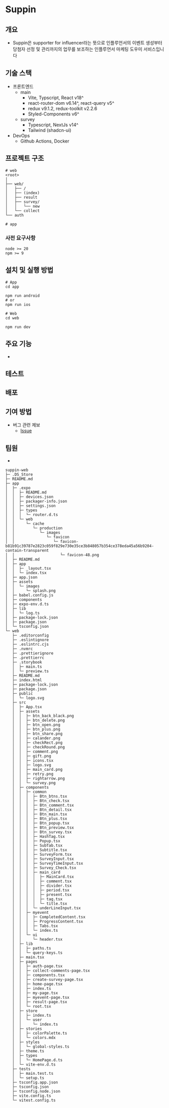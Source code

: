 # Suppin

## 개요

- Suppin은 supporter for influencer라는 뜻으로 인플루언서의 이벤트 생성부터 당첨자 선정 및 관리까지의 업무를 보조하는 인플루언서 마케팅 도우미 서비스입니다

## 기술 스택

- 프론트엔드
  - main
    - Vite, Typscript, React v18^
    - react-router-dom v6.14^, react-query v5^
    - redux v9.1.2, redux-toolkit v2.2.6
    - Styled-Components v6^
  - survey
    - Typescript, NextJs v14^
    - Tailwind (shadcn-ui)
- DevOps
  - Github Actions, Docker

## 프로젝트 구조

```shell
# web
<root>
│
├── web/
│   ├── /
│   ├── (index)
│   ├── result
│   ├── survey/
│   │   └── new
│   └── collect
└── auth

# app
```

### 사전 요구사항

```shell
node >= 20
npm >= 9
```

## 설치 및 실행 방법

```shell
# App
cd app

npm run android
# or
npm run ios

# Web
cd web

npm run dev
```

## 주요 기능

-

## 테스트

## 배포

## 기여 방법

- 버그 관련 제보
  - [Issue](https://github.com/Central-MakeUs/suppin-web/issues)

## 팀원

-

```
suppin-web
├─ .DS_Store
├─ README.md
├─ app
│  ├─ .expo
│  │  ├─ README.md
│  │  ├─ devices.json
│  │  ├─ packager-info.json
│  │  ├─ settings.json
│  │  ├─ types
│  │  │  └─ router.d.ts
│  │  └─ web
│  │     └─ cache
│  │        └─ production
│  │           └─ images
│  │              └─ favicon
│  │                 └─ favicon-b81b91c39787e2823c059f829e730e35ce3b848057b354ce378eda45a56b9204-contain-transparent
│  │                    └─ favicon-48.png
│  ├─ README.md
│  ├─ app
│  │  ├─ _layout.tsx
│  │  └─ index.tsx
│  ├─ app.json
│  ├─ assets
│  │  └─ images
│  │     └─ splash.png
│  ├─ babel.config.js
│  ├─ components
│  ├─ expo-env.d.ts
│  ├─ lib
│  │  └─ log.ts
│  ├─ package-lock.json
│  ├─ package.json
│  └─ tsconfig.json
└─ web
   ├─ .editorconfig
   ├─ .eslintignore
   ├─ .eslintrc.cjs
   ├─ .nvmrc
   ├─ .prettierignore
   ├─ .prettierrc
   ├─ .storybook
   │  ├─ main.ts
   │  └─ preview.ts
   ├─ README.md
   ├─ index.html
   ├─ package-lock.json
   ├─ package.json
   ├─ public
   │  └─ logo.svg
   ├─ src
   │  ├─ App.tsx
   │  ├─ assets
   │  │  ├─ btn_back_black.png
   │  │  ├─ btn_delete.png
   │  │  ├─ btn_open.png
   │  │  ├─ btn_plus.png
   │  │  ├─ btn_share.png
   │  │  ├─ calander.png
   │  │  ├─ checkRect.png
   │  │  ├─ checkRound.png
   │  │  ├─ comment.png
   │  │  ├─ gift.png
   │  │  ├─ icons.tsx
   │  │  ├─ logo.svg
   │  │  ├─ main_card.png
   │  │  ├─ retry.png
   │  │  ├─ rightarrow.png
   │  │  └─ survey.png
   │  ├─ components
   │  │  ├─ common
   │  │  │  ├─ Btn_btns.tsx
   │  │  │  ├─ Btn_check.tsx
   │  │  │  ├─ Btn_comment.tsx
   │  │  │  ├─ Btn_detail.tsx
   │  │  │  ├─ Btn_main.tsx
   │  │  │  ├─ Btn_plus.tsx
   │  │  │  ├─ Btn_popup.tsx
   │  │  │  ├─ Btn_preview.tsx
   │  │  │  ├─ Btn_survey.tsx
   │  │  │  ├─ HashTag.tsx
   │  │  │  ├─ Popup.tsx
   │  │  │  ├─ SubTab.tsx
   │  │  │  ├─ Subtitle.tsx
   │  │  │  ├─ SurveyForm.tsx
   │  │  │  ├─ SurveyInput.tsx
   │  │  │  ├─ SurveyTimeInput.tsx
   │  │  │  ├─ Survey_Check.tsx
   │  │  │  ├─ main_card
   │  │  │  │  ├─ MainCard.tsx
   │  │  │  │  ├─ comment.tsx
   │  │  │  │  ├─ divider.tsx
   │  │  │  │  ├─ period.tsx
   │  │  │  │  ├─ present.tsx
   │  │  │  │  ├─ tag.tsx
   │  │  │  │  └─ title.tsx
   │  │  │  └─ underLineInput.tsx
   │  │  ├─ myevent
   │  │  │  ├─ CompletedContent.tsx
   │  │  │  ├─ ProgressContent.tsx
   │  │  │  ├─ Tabs.tsx
   │  │  │  └─ index.ts
   │  │  └─ ui
   │  │     └─ header.tsx
   │  ├─ lib
   │  │  ├─ paths.ts
   │  │  └─ query-keys.ts
   │  ├─ main.tsx
   │  ├─ pages
   │  │  ├─ auth-page.tsx
   │  │  ├─ collect-comments-page.tsx
   │  │  ├─ components.tsx
   │  │  ├─ create-survey-page.tsx
   │  │  ├─ home-page.tsx
   │  │  ├─ index.ts
   │  │  ├─ my-page.tsx
   │  │  ├─ myevent-page.tsx
   │  │  ├─ result-page.tsx
   │  │  └─ root.tsx
   │  ├─ store
   │  │  ├─ index.ts
   │  │  └─ user
   │  │     └─ index.ts
   │  ├─ stories
   │  │  ├─ colorPalette.ts
   │  │  └─ colors.mdx
   │  ├─ styles
   │  │  └─ global-styles.ts
   │  ├─ theme.ts
   │  ├─ types
   │  │  └─ HomePage.d.ts
   │  └─ vite-env.d.ts
   ├─ tests
   │  ├─ main.test.ts
   │  └─ setup.ts
   ├─ tsconfig.app.json
   ├─ tsconfig.json
   ├─ tsconfig.node.json
   ├─ vite.config.ts
   └─ vitest.config.ts

```